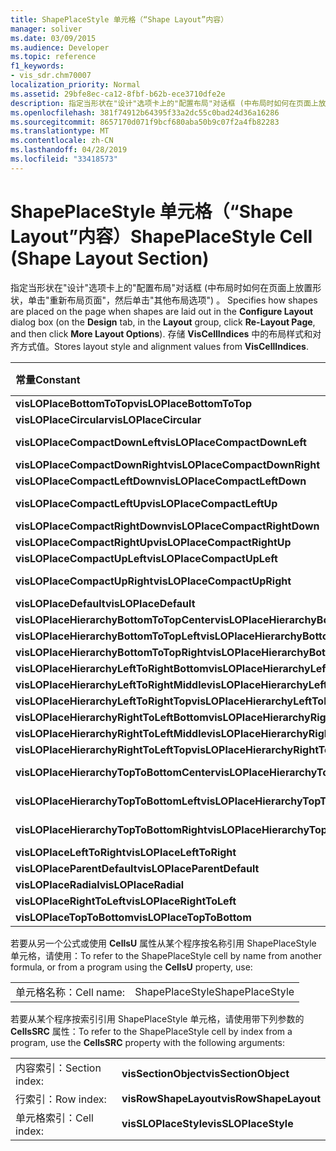 ```yaml
---
title: ShapePlaceStyle 单元格（“Shape Layout”内容）
manager: soliver
ms.date: 03/09/2015
ms.audience: Developer
ms.topic: reference
f1_keywords:
- vis_sdr.chm70007
localization_priority: Normal
ms.assetid: 29bfe8ec-ca12-8fbf-b62b-ece3710dfe2e
description: 指定当形状在"设计"选项卡上的"配置布局"对话框 (中布局时如何在页面上放置形状，单击"Re-Layout 页面"，然后单击"其他布局选项") 。 存储 VisCellIndices 中的布局样式和对齐值。
ms.openlocfilehash: 381f74912b64395f33a2dc55c0bad24d36a16286
ms.sourcegitcommit: 8657170d071f9bcf680aba50b9c07f2a4fb82283
ms.translationtype: MT
ms.contentlocale: zh-CN
ms.lasthandoff: 04/28/2019
ms.locfileid: "33418573"
---
```

# <a name="shapeplacestyle-cell-shape-layout-section"></a><span data-ttu-id="08ca0-104">ShapePlaceStyle 单元格（“Shape Layout”内容）</span><span class="sxs-lookup"><span data-stu-id="08ca0-104">ShapePlaceStyle Cell (Shape Layout Section)</span></span>

<span data-ttu-id="08ca0-105">指定当形状在"设计"选项卡上的"配置布局"对话框 (中布局时如何在页面上放置形状，单击"重新布局页面"，然后单击"其他布局选项") 。   </span><span class="sxs-lookup"><span data-stu-id="08ca0-105">Specifies how shapes are placed on the page when shapes are laid out in the **Configure Layout** dialog box (on the **Design** tab, in the **Layout** group, click **Re-Layout Page**, and then click **More Layout Options**).</span></span> <span data-ttu-id="08ca0-106">存储 **VisCellIndices** 中的布局样式和对齐方式值。</span><span class="sxs-lookup"><span data-stu-id="08ca0-106">Stores layout style and alignment values from **VisCellIndices**.</span></span> 
  
|<span data-ttu-id="08ca0-107">**常量**</span><span class="sxs-lookup"><span data-stu-id="08ca0-107">**Constant**</span></span>|<span data-ttu-id="08ca0-108">**值**</span><span class="sxs-lookup"><span data-stu-id="08ca0-108">**Value**</span></span>|
|:-----|:-----|
|<span data-ttu-id="08ca0-109">**visLOPlaceBottomToTop**</span><span class="sxs-lookup"><span data-stu-id="08ca0-109">**visLOPlaceBottomToTop**</span></span> <br/> |<span data-ttu-id="08ca0-110">4 </span><span class="sxs-lookup"><span data-stu-id="08ca0-110">4</span></span>  <br/> |
|<span data-ttu-id="08ca0-111">**visLOPlaceCircular**</span><span class="sxs-lookup"><span data-stu-id="08ca0-111">**visLOPlaceCircular**</span></span> <br/> |<span data-ttu-id="08ca0-112">6 </span><span class="sxs-lookup"><span data-stu-id="08ca0-112">6</span></span>  <br/> |
|<span data-ttu-id="08ca0-113">**visLOPlaceCompactDownLeft**</span><span class="sxs-lookup"><span data-stu-id="08ca0-113">**visLOPlaceCompactDownLeft**</span></span> <br/> |<span data-ttu-id="08ca0-114">14 </span><span class="sxs-lookup"><span data-stu-id="08ca0-114">14</span></span>  <br/> |
|<span data-ttu-id="08ca0-115">**visLOPlaceCompactDownRight**</span><span class="sxs-lookup"><span data-stu-id="08ca0-115">**visLOPlaceCompactDownRight**</span></span> <br/> |<span data-ttu-id="08ca0-116">7 </span><span class="sxs-lookup"><span data-stu-id="08ca0-116">7</span></span>  <br/> |
|<span data-ttu-id="08ca0-117">**visLOPlaceCompactLeftDown**</span><span class="sxs-lookup"><span data-stu-id="08ca0-117">**visLOPlaceCompactLeftDown**</span></span> <br/> |<span data-ttu-id="08ca0-118">13</span><span class="sxs-lookup"><span data-stu-id="08ca0-118">13</span></span>  <br/> |
|<span data-ttu-id="08ca0-119">**visLOPlaceCompactLeftUp**</span><span class="sxs-lookup"><span data-stu-id="08ca0-119">**visLOPlaceCompactLeftUp**</span></span> <br/> |<span data-ttu-id="08ca0-120">12 </span><span class="sxs-lookup"><span data-stu-id="08ca0-120">12</span></span>  <br/> |
|<span data-ttu-id="08ca0-121">**visLOPlaceCompactRightDown**</span><span class="sxs-lookup"><span data-stu-id="08ca0-121">**visLOPlaceCompactRightDown**</span></span> <br/> |<span data-ttu-id="08ca0-122">8 </span><span class="sxs-lookup"><span data-stu-id="08ca0-122">8</span></span>  <br/> |
|<span data-ttu-id="08ca0-123">**visLOPlaceCompactRightUp**</span><span class="sxs-lookup"><span data-stu-id="08ca0-123">**visLOPlaceCompactRightUp**</span></span> <br/> |<span data-ttu-id="08ca0-124">9 </span><span class="sxs-lookup"><span data-stu-id="08ca0-124">9</span></span>  <br/> |
|<span data-ttu-id="08ca0-125">**visLOPlaceCompactUpLeft**</span><span class="sxs-lookup"><span data-stu-id="08ca0-125">**visLOPlaceCompactUpLeft**</span></span> <br/> |<span data-ttu-id="08ca0-126">11</span><span class="sxs-lookup"><span data-stu-id="08ca0-126">11</span></span>  <br/> |
|<span data-ttu-id="08ca0-127">**visLOPlaceCompactUpRight**</span><span class="sxs-lookup"><span data-stu-id="08ca0-127">**visLOPlaceCompactUpRight**</span></span> <br/> |<span data-ttu-id="08ca0-128">10  </span><span class="sxs-lookup"><span data-stu-id="08ca0-128">10</span></span>  <br/> |
|<span data-ttu-id="08ca0-129">**visLOPlaceDefault**</span><span class="sxs-lookup"><span data-stu-id="08ca0-129">**visLOPlaceDefault**</span></span> <br/> |<span data-ttu-id="08ca0-130">0</span><span class="sxs-lookup"><span data-stu-id="08ca0-130">0</span></span>  <br/> |
|<span data-ttu-id="08ca0-131">**visLOPlaceHierarchyBottomToTopCenter**</span><span class="sxs-lookup"><span data-stu-id="08ca0-131">**visLOPlaceHierarchyBottomToTopCenter**</span></span> <br/> |<span data-ttu-id="08ca0-132">20</span><span class="sxs-lookup"><span data-stu-id="08ca0-132">20</span></span>  <br/> |
|<span data-ttu-id="08ca0-133">**visLOPlaceHierarchyBottomToTopLeft**</span><span class="sxs-lookup"><span data-stu-id="08ca0-133">**visLOPlaceHierarchyBottomToTopLeft**</span></span> <br/> |<span data-ttu-id="08ca0-134">19</span><span class="sxs-lookup"><span data-stu-id="08ca0-134">19</span></span>  <br/> |
|<span data-ttu-id="08ca0-135">**visLOPlaceHierarchyBottomToTopRight**</span><span class="sxs-lookup"><span data-stu-id="08ca0-135">**visLOPlaceHierarchyBottomToTopRight**</span></span> <br/> |<span data-ttu-id="08ca0-136"> 21</span><span class="sxs-lookup"><span data-stu-id="08ca0-136">21</span></span>  <br/> |
|<span data-ttu-id="08ca0-137">**visLOPlaceHierarchyLeftToRightBottom**</span><span class="sxs-lookup"><span data-stu-id="08ca0-137">**visLOPlaceHierarchyLeftToRightBottom**</span></span> <br/> |<span data-ttu-id="08ca0-138">24</span><span class="sxs-lookup"><span data-stu-id="08ca0-138">24</span></span>  <br/> |
|<span data-ttu-id="08ca0-139">**visLOPlaceHierarchyLeftToRightMiddle**</span><span class="sxs-lookup"><span data-stu-id="08ca0-139">**visLOPlaceHierarchyLeftToRightMiddle**</span></span> <br/> |<span data-ttu-id="08ca0-140">23</span><span class="sxs-lookup"><span data-stu-id="08ca0-140">23</span></span>  <br/> |
|<span data-ttu-id="08ca0-141">**visLOPlaceHierarchyLeftToRightTop**</span><span class="sxs-lookup"><span data-stu-id="08ca0-141">**visLOPlaceHierarchyLeftToRightTop**</span></span> <br/> |<span data-ttu-id="08ca0-142">22</span><span class="sxs-lookup"><span data-stu-id="08ca0-142">22</span></span>  <br/> |
|<span data-ttu-id="08ca0-143">**visLOPlaceHierarchyRightToLeftBottom**</span><span class="sxs-lookup"><span data-stu-id="08ca0-143">**visLOPlaceHierarchyRightToLeftBottom**</span></span> <br/> |<span data-ttu-id="08ca0-144">27</span><span class="sxs-lookup"><span data-stu-id="08ca0-144">27</span></span>  <br/> |
|<span data-ttu-id="08ca0-145">**visLOPlaceHierarchyRightToLeftMiddle**</span><span class="sxs-lookup"><span data-stu-id="08ca0-145">**visLOPlaceHierarchyRightToLeftMiddle**</span></span> <br/> |<span data-ttu-id="08ca0-146">26</span><span class="sxs-lookup"><span data-stu-id="08ca0-146">26</span></span>  <br/> |
|<span data-ttu-id="08ca0-147">**visLOPlaceHierarchyRightToLeftTop**</span><span class="sxs-lookup"><span data-stu-id="08ca0-147">**visLOPlaceHierarchyRightToLeftTop**</span></span> <br/> |<span data-ttu-id="08ca0-148">25</span><span class="sxs-lookup"><span data-stu-id="08ca0-148">25</span></span>  <br/> |
|<span data-ttu-id="08ca0-149">**visLOPlaceHierarchyTopToBottomCenter**</span><span class="sxs-lookup"><span data-stu-id="08ca0-149">**visLOPlaceHierarchyTopToBottomCenter**</span></span> <br/> |<span data-ttu-id="08ca0-150">17 </span><span class="sxs-lookup"><span data-stu-id="08ca0-150">17</span></span>  <br/> |
|<span data-ttu-id="08ca0-151">**visLOPlaceHierarchyTopToBottomLeft**</span><span class="sxs-lookup"><span data-stu-id="08ca0-151">**visLOPlaceHierarchyTopToBottomLeft**</span></span> <br/> |<span data-ttu-id="08ca0-152">16 </span><span class="sxs-lookup"><span data-stu-id="08ca0-152">16</span></span>  <br/> |
|<span data-ttu-id="08ca0-153">**visLOPlaceHierarchyTopToBottomRight**</span><span class="sxs-lookup"><span data-stu-id="08ca0-153">**visLOPlaceHierarchyTopToBottomRight**</span></span> <br/> |<span data-ttu-id="08ca0-154">18 </span><span class="sxs-lookup"><span data-stu-id="08ca0-154">18</span></span>  <br/> |
|<span data-ttu-id="08ca0-155">**visLOPlaceLeftToRight**</span><span class="sxs-lookup"><span data-stu-id="08ca0-155">**visLOPlaceLeftToRight**</span></span> <br/> |<span data-ttu-id="08ca0-156">2</span><span class="sxs-lookup"><span data-stu-id="08ca0-156">2</span></span>  <br/> |
|<span data-ttu-id="08ca0-157">**visLOPlaceParentDefault**</span><span class="sxs-lookup"><span data-stu-id="08ca0-157">**visLOPlaceParentDefault**</span></span> <br/> |<span data-ttu-id="08ca0-158">15</span><span class="sxs-lookup"><span data-stu-id="08ca0-158">15</span></span>  <br/> |
|<span data-ttu-id="08ca0-159">**visLOPlaceRadial**</span><span class="sxs-lookup"><span data-stu-id="08ca0-159">**visLOPlaceRadial**</span></span> <br/> |<span data-ttu-id="08ca0-160">3</span><span class="sxs-lookup"><span data-stu-id="08ca0-160">3</span></span>  <br/> |
|<span data-ttu-id="08ca0-161">**visLOPlaceRightToLeft**</span><span class="sxs-lookup"><span data-stu-id="08ca0-161">**visLOPlaceRightToLeft**</span></span> <br/> |<span data-ttu-id="08ca0-162">5 </span><span class="sxs-lookup"><span data-stu-id="08ca0-162">5</span></span>  <br/> |
|<span data-ttu-id="08ca0-163">**visLOPlaceTopToBottom**</span><span class="sxs-lookup"><span data-stu-id="08ca0-163">**visLOPlaceTopToBottom**</span></span> <br/> |<span data-ttu-id="08ca0-164">1</span><span class="sxs-lookup"><span data-stu-id="08ca0-164">1</span></span>  <br/> |
   
<span data-ttu-id="08ca0-165">若要从另一个公式或使用 **CellsU** 属性从某个程序按名称引用 ShapePlaceStyle 单元格，请使用：</span><span class="sxs-lookup"><span data-stu-id="08ca0-165">To refer to the ShapePlaceStyle cell by name from another formula, or from a program using the **CellsU** property, use:</span></span> 
  
|||
|:-----|:-----|
|<span data-ttu-id="08ca0-166">单元格名称：</span><span class="sxs-lookup"><span data-stu-id="08ca0-166">Cell name:</span></span>  <br/> |<span data-ttu-id="08ca0-167">ShapePlaceStyle</span><span class="sxs-lookup"><span data-stu-id="08ca0-167">ShapePlaceStyle</span></span>  <br/> |
   
<span data-ttu-id="08ca0-168">若要从某个程序按索引引用 ShapePlaceStyle 单元格，请使用带下列参数的 **CellsSRC** 属性：</span><span class="sxs-lookup"><span data-stu-id="08ca0-168">To refer to the ShapePlaceStyle cell by index from a program, use the **CellsSRC** property with the following arguments:</span></span> 
  
|||
|:-----|:-----|
|<span data-ttu-id="08ca0-169">内容索引：</span><span class="sxs-lookup"><span data-stu-id="08ca0-169">Section index:</span></span>  <br/> |<span data-ttu-id="08ca0-170">**visSectionObject**</span><span class="sxs-lookup"><span data-stu-id="08ca0-170">**visSectionObject**</span></span> <br/> |
|<span data-ttu-id="08ca0-171">行索引：</span><span class="sxs-lookup"><span data-stu-id="08ca0-171">Row index:</span></span>  <br/> |<span data-ttu-id="08ca0-172">**visRowShapeLayout**</span><span class="sxs-lookup"><span data-stu-id="08ca0-172">**visRowShapeLayout**</span></span> <br/> |
|<span data-ttu-id="08ca0-173">单元格索引：</span><span class="sxs-lookup"><span data-stu-id="08ca0-173">Cell index:</span></span>  <br/> |<span data-ttu-id="08ca0-174">**visSLOPlaceStyle**</span><span class="sxs-lookup"><span data-stu-id="08ca0-174">**visSLOPlaceStyle**</span></span> <br/> |
   


